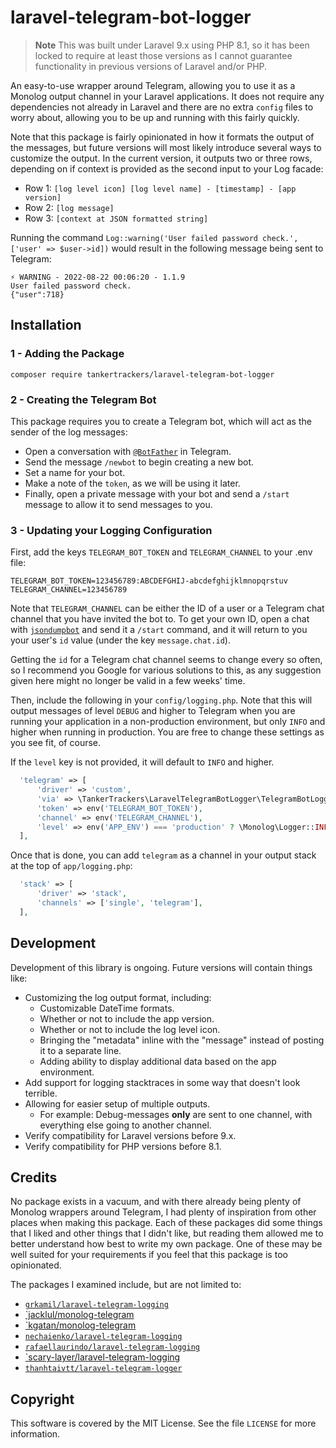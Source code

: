 # laravel-telegram-bot-logger

> **Note** This was built under Laravel 9.x using PHP 8.1, so it has been locked to require at least those
> versions as I cannot guarantee functionality in previous versions of Laravel and/or PHP.

An easy-to-use wrapper around Telegram, allowing you to use it as a Monolog output channel in your Laravel
applications. It does not require any dependencies not already in Laravel and there are no extra `config`
files to worry about, allowing you to be up and running with this fairly quickly.

Note that this package is fairly opinionated in how it formats the output of the messages, but future
versions will most likely introduce several ways to customize the output. In the current version, it
outputs two or three rows, depending on if context is provided as the second input to your Log facade:

- Row 1: `[log level icon] [log level name] - [timestamp] - [app version]`
- Row 2: `[log message]`
- Row 3: `[context at JSON formatted string]`

Running the command `Log::warning('User failed password check.', ['user' => $user->id])` would result in
the following message being sent to Telegram:

```
⚡️ WARNING - 2022-08-22 00:06:20 - 1.1.9
User failed password check.
{"user":718}
```

## Installation

### 1 - Adding the Package

```shell
composer require tankertrackers/laravel-telegram-bot-logger
```

### 2 - Creating the Telegram Bot

This package requires you to create a Telegram bot, which will act as the sender of the log messages:

- Open a conversation with [`@BotFather`](https://t.me/BotFather) in Telegram.
- Send the message `/newbot` to begin creating a new bot.
- Set a name for your bot.
- Make a note of the `token`, as we will be using it later.
- Finally, open a private message with your bot and send a `/start` message to allow it to send messages to you.

### 3 - Updating your Logging Configuration

First, add the keys `TELEGRAM_BOT_TOKEN` and `TELEGRAM_CHANNEL` to your .env file:

```dotenv
TELEGRAM_BOT_TOKEN=123456789:ABCDEFGHIJ-abcdefghijklmnopqrstuv
TELEGRAM_CHANNEL=123456789
```

Note that `TELEGRAM_CHANNEL` can be either the ID of a user or a Telegram chat channel that you have invited the
bot to. To get your own ID, open a chat with [`jsondumpbot`](https://t.me/jsondumpbot) and send it a `/start`
command, and it will return to you your user's `id` value (under the key `message.chat.id`).

Getting the `id` for a Telegram chat channel seems to change every so often, so I recommend you Google for various
solutions to this, as any suggestion given here might no longer be valid in a few weeks' time.

Then, include the following in your `config/logging.php`. Note that this will output messages of level `DEBUG` and
higher to Telegram when you are running your application in a non-production environment, but only `INFO` and
higher when running in production. You are free to change these settings as you see fit, of course.

If the `level` key is not provided, it will default to `INFO` and higher.

```php
  'telegram' => [
      'driver' => 'custom',
      'via' => \TankerTrackers\LaravelTelegramBotLogger\TelegramBotLogger::class,
      'token' => env('TELEGRAM_BOT_TOKEN'),
      'channel' => env('TELEGRAM_CHANNEL'),
      'level' => env('APP_ENV') === 'production' ? \Monolog\Logger::INFO : \Monolog\Logger::DEBUG,
  ],
```

Once that is done, you can add `telegram` as a channel in your output stack at the top of `app/logging.php`:

```php
  'stack' => [
      'driver' => 'stack',
      'channels' => ['single', 'telegram'],
  ],
```

## Development

Development of this library is ongoing. Future versions will contain things like:

- Customizing the log output format, including:
  - Customizable DateTime formats.
  - Whether or not to include the app version.
  - Whether or not to include the log level icon.
  - Bringing the "metadata" inline with the "message" instead of posting it to a separate line.
  - Adding ability to display additional data based on the app environment.
- Add support for logging stacktraces in some way that doesn't look terrible.
- Allowing for easier setup of multiple outputs.
  - For example: Debug-messages **only** are sent to one channel, with everything else going to another channel.
- Verify compatibility for Laravel versions before 9.x.
- Verify compatibility for PHP versions before 8.1.

## Credits

No package exists in a vacuum, and with there already being plenty of Monolog wrappers around Telegram, I had
plenty of inspiration from other places when making this package. Each of these packages did some things that
I liked and other things that I didn't like, but reading them allowed me to better understand how best to write
my own package. One of these may be well suited for your requirements if you feel that this package is too
opinionated.

The packages I examined include, but are not limited to:

- [`grkamil/laravel-telegram-logging`](https://github.com/grkamil/laravel-telegram-logging)
- [`jacklul/monolog-telegram](https://github.com/jacklul/monolog-telegram)
- [`kgatan/monolog-telegram](https://github.com/kagatan/monolog-telegram)
- [`nechaienko/laravel-telegram-logging`](https://github.com/nechaienko/laravel-telegram-logging)
- [`rafaellaurindo/laravel-telegram-logging`](https://github.com/rafaellaurindo/laravel-telegram-logging)
- [`scary-layer/laravel-telegram-logging](https://github.com/scary-layer/laravel-telegram-logging)
- [`thanhtaivtt/laravel-telegram-logger`](https://github.com/thanhtaivtt/laravel-telegram-logger)

## Copyright

This software is covered by the MIT License. See the file `LICENSE` for more information.
